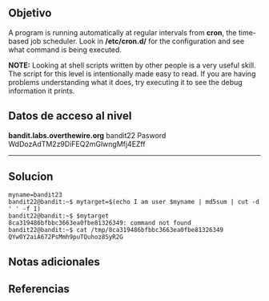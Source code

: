 ## Objetivo
A program is running automatically at regular intervals from **cron**, the time-based job scheduler. Look in **/etc/cron.d/** for the configuration and see what command is being executed.

**NOTE:** Looking at shell scripts written by other people is a very useful skill. The script for this level is intentionally made easy to read. If you are having problems understanding what it does, try executing it to see the debug information it prints.

## Datos de acceso al nivel
**bandit.labs.overthewire.org**
bandit22
Pasword
WdDozAdTM2z9DiFEQ2mGlwngMfj4EZff
****** 
## Solucion
```shell
myname=bandit23
bandit22@bandit:~$ mytarget=$(echo I am user $myname | md5sum | cut -d ' ' -f 1) 
bandit22@bandit:~$ $mytarget
8ca319486bfbbc3663ea0fbe81326349: command not found
bandit22@bandit:~$ cat /tmp/8ca319486bfbbc3663ea0fbe81326349
QYw0Y2aiA672PsMmh9puTQuhoz8SyR2G

```
## Notas adicionales 

## Referencias